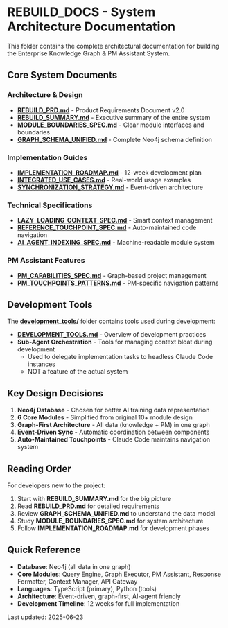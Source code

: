 # REBUILD_DOCS - System Architecture Documentation

This folder contains the complete architectural documentation for building the Enterprise Knowledge Graph & PM Assistant System.

## Core System Documents

### Architecture & Design
- **[REBUILD_PRD.md](./REBUILD_PRD.md)** - Product Requirements Document v2.0
- **[REBUILD_SUMMARY.md](./REBUILD_SUMMARY.md)** - Executive summary of the entire system
- **[MODULE_BOUNDARIES_SPEC.md](./MODULE_BOUNDARIES_SPEC.md)** - Clear module interfaces and boundaries
- **[GRAPH_SCHEMA_UNIFIED.md](./GRAPH_SCHEMA_UNIFIED.md)** - Complete Neo4j schema definition

### Implementation Guides
- **[IMPLEMENTATION_ROADMAP.md](./IMPLEMENTATION_ROADMAP.md)** - 12-week development plan
- **[INTEGRATED_USE_CASES.md](./INTEGRATED_USE_CASES.md)** - Real-world usage examples
- **[SYNCHRONIZATION_STRATEGY.md](./SYNCHRONIZATION_STRATEGY.md)** - Event-driven architecture

### Technical Specifications
- **[LAZY_LOADING_CONTEXT_SPEC.md](./LAZY_LOADING_CONTEXT_SPEC.md)** - Smart context management
- **[REFERENCE_TOUCHPOINT_SPEC.md](./REFERENCE_TOUCHPOINT_SPEC.md)** - Auto-maintained code navigation
- **[AI_AGENT_INDEXING_SPEC.md](./AI_AGENT_INDEXING_SPEC.md)** - Machine-readable module system

### PM Assistant Features
- **[PM_CAPABILITIES_SPEC.md](./PM_CAPABILITIES_SPEC.md)** - Graph-based project management
- **[PM_TOUCHPOINTS_PATTERNS.md](./PM_TOUCHPOINTS_PATTERNS.md)** - PM-specific navigation patterns

## Development Tools

The **[development_tools/](./development_tools/)** folder contains tools used during development:

- **[DEVELOPMENT_TOOLS.md](./DEVELOPMENT_TOOLS.md)** - Overview of development practices
- **Sub-Agent Orchestration** - Tools for managing context bloat during development
  - Used to delegate implementation tasks to headless Claude Code instances
  - NOT a feature of the actual system

## Key Design Decisions

1. **Neo4j Database** - Chosen for better AI training data representation
2. **6 Core Modules** - Simplified from original 10+ module design
3. **Graph-First Architecture** - All data (knowledge + PM) in one graph
4. **Event-Driven Sync** - Automatic coordination between components
5. **Auto-Maintained Touchpoints** - Claude Code maintains navigation system

## Reading Order

For developers new to the project:

1. Start with **REBUILD_SUMMARY.md** for the big picture
2. Read **REBUILD_PRD.md** for detailed requirements
3. Review **GRAPH_SCHEMA_UNIFIED.md** to understand the data model
4. Study **MODULE_BOUNDARIES_SPEC.md** for system architecture
5. Follow **IMPLEMENTATION_ROADMAP.md** for development phases

## Quick Reference

- **Database**: Neo4j (all data in one graph)
- **Core Modules**: Query Engine, Graph Executor, PM Assistant, Response Formatter, Context Manager, API Gateway
- **Languages**: TypeScript (primary), Python (tools)
- **Architecture**: Event-driven, graph-first, AI-agent friendly
- **Development Timeline**: 12 weeks for full implementation

Last updated: 2025-06-23